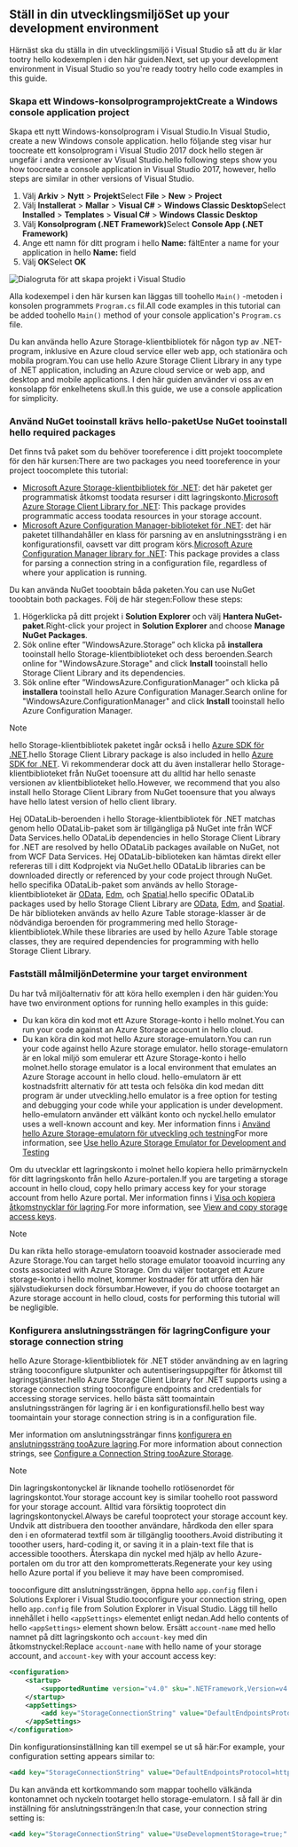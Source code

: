 ## <a name="set-up-your-development-environment"></a><span data-ttu-id="338a9-101">Ställ in din utvecklingsmiljö</span><span class="sxs-lookup"><span data-stu-id="338a9-101">Set up your development environment</span></span>
<span data-ttu-id="338a9-102">Härnäst ska du ställa in din utvecklingsmiljö i Visual Studio så att du är klar tootry hello kodexemplen i den här guiden.</span><span class="sxs-lookup"><span data-stu-id="338a9-102">Next, set up your development environment in Visual Studio so you're ready tootry hello code examples in this guide.</span></span>

### <a name="create-a-windows-console-application-project"></a><span data-ttu-id="338a9-103">Skapa ett Windows-konsolprogramprojekt</span><span class="sxs-lookup"><span data-stu-id="338a9-103">Create a Windows console application project</span></span>
<span data-ttu-id="338a9-104">Skapa ett nytt Windows-konsolprogram i Visual Studio.</span><span class="sxs-lookup"><span data-stu-id="338a9-104">In Visual Studio, create a new Windows console application.</span></span> <span data-ttu-id="338a9-105">hello följande steg visar hur toocreate ett konsolprogram i Visual Studio 2017 dock hello stegen är ungefär i andra versioner av Visual Studio.</span><span class="sxs-lookup"><span data-stu-id="338a9-105">hello following steps show you how toocreate a console application in Visual Studio 2017, however, hello steps are similar in other versions of Visual Studio.</span></span>

1. <span data-ttu-id="338a9-106">Välj **Arkiv** > **Nytt** > **Projekt**</span><span class="sxs-lookup"><span data-stu-id="338a9-106">Select **File** > **New** > **Project**</span></span>
2. <span data-ttu-id="338a9-107">Välj **Installerat** > **Mallar** > **Visual C#** > **Windows Classic Desktop**</span><span class="sxs-lookup"><span data-stu-id="338a9-107">Select **Installed** > **Templates** > **Visual C#** > **Windows Classic Desktop**</span></span>
3. <span data-ttu-id="338a9-108">Välj **Konsolprogram (.NET Framework)**</span><span class="sxs-lookup"><span data-stu-id="338a9-108">Select **Console App (.NET Framework)**</span></span>
4. <span data-ttu-id="338a9-109">Ange ett namn för ditt program i hello **Name:** fält</span><span class="sxs-lookup"><span data-stu-id="338a9-109">Enter a name for your application in hello **Name:** field</span></span>
5. <span data-ttu-id="338a9-110">Välj **OK**</span><span class="sxs-lookup"><span data-stu-id="338a9-110">Select **OK**</span></span>

![Dialogruta för att skapa projekt i Visual Studio](./media/storage-development-environment-include/storage-development-environment-include-1.png)

<span data-ttu-id="338a9-112">Alla kodexempel i den här kursen kan läggas till toohello `Main()` -metoden i konsolen programmets `Program.cs` fil.</span><span class="sxs-lookup"><span data-stu-id="338a9-112">All code examples in this tutorial can be added toohello `Main()` method of your console application's `Program.cs` file.</span></span>

<span data-ttu-id="338a9-113">Du kan använda hello Azure Storage-klientbibliotek för någon typ av .NET-program, inklusive en Azure cloud service eller web app, och stationära och mobila program.</span><span class="sxs-lookup"><span data-stu-id="338a9-113">You can use hello Azure Storage Client Library in any type of .NET application, including an Azure cloud service or web app, and desktop and mobile applications.</span></span> <span data-ttu-id="338a9-114">I den här guiden använder vi oss av en konsolapp för enkelhetens skull.</span><span class="sxs-lookup"><span data-stu-id="338a9-114">In this guide, we use a console application for simplicity.</span></span>

### <a name="use-nuget-tooinstall-hello-required-packages"></a><span data-ttu-id="338a9-115">Använd NuGet tooinstall krävs hello-paket</span><span class="sxs-lookup"><span data-stu-id="338a9-115">Use NuGet tooinstall hello required packages</span></span>
<span data-ttu-id="338a9-116">Det finns två paket som du behöver tooreference i ditt projekt toocomplete för den här kursen:</span><span class="sxs-lookup"><span data-stu-id="338a9-116">There are two packages you need tooreference in your project toocomplete this tutorial:</span></span>

* <span data-ttu-id="338a9-117">[Microsoft Azure Storage-klientbibliotek för .NET](https://www.nuget.org/packages/WindowsAzure.Storage/): det här paketet ger programmatisk åtkomst toodata resurser i ditt lagringskonto.</span><span class="sxs-lookup"><span data-stu-id="338a9-117">[Microsoft Azure Storage Client Library for .NET](https://www.nuget.org/packages/WindowsAzure.Storage/): This package provides programmatic access toodata resources in your storage account.</span></span>
* <span data-ttu-id="338a9-118">[Microsoft Azure Configuration Manager-biblioteket för .NET](https://www.nuget.org/packages/Microsoft.WindowsAzure.ConfigurationManager/): det här paketet tillhandahåller en klass för parsning av en anslutningssträng i en konfigurationsfil, oavsett var ditt program körs.</span><span class="sxs-lookup"><span data-stu-id="338a9-118">[Microsoft Azure Configuration Manager library for .NET](https://www.nuget.org/packages/Microsoft.WindowsAzure.ConfigurationManager/): This package provides a class for parsing a connection string in a configuration file, regardless of where your application is running.</span></span>

<span data-ttu-id="338a9-119">Du kan använda NuGet tooobtain båda paketen.</span><span class="sxs-lookup"><span data-stu-id="338a9-119">You can use NuGet tooobtain both packages.</span></span> <span data-ttu-id="338a9-120">Följ de här stegen:</span><span class="sxs-lookup"><span data-stu-id="338a9-120">Follow these steps:</span></span>

1. <span data-ttu-id="338a9-121">Högerklicka på ditt projekt i **Solution Explorer** och välj **Hantera NuGet-paket**.</span><span class="sxs-lookup"><span data-stu-id="338a9-121">Right-click your project in **Solution Explorer** and choose **Manage NuGet Packages**.</span></span>
2. <span data-ttu-id="338a9-122">Sök online efter ”WindowsAzure.Storage” och klicka på **installera** tooinstall hello Storage-klientbiblioteket och dess beroenden.</span><span class="sxs-lookup"><span data-stu-id="338a9-122">Search online for "WindowsAzure.Storage" and click **Install** tooinstall hello Storage Client Library and its dependencies.</span></span>
3. <span data-ttu-id="338a9-123">Sök online efter ”WindowsAzure.ConfigurationManager” och klicka på **installera** tooinstall hello Azure Configuration Manager.</span><span class="sxs-lookup"><span data-stu-id="338a9-123">Search online for "WindowsAzure.ConfigurationManager" and click **Install** tooinstall hello Azure Configuration Manager.</span></span>

> [!NOTE]
> <span data-ttu-id="338a9-124">hello Storage-klientbibliotek paketet ingår också i hello [Azure SDK för .NET](https://azure.microsoft.com/downloads/).</span><span class="sxs-lookup"><span data-stu-id="338a9-124">hello Storage Client Library package is also included in hello [Azure SDK for .NET](https://azure.microsoft.com/downloads/).</span></span> <span data-ttu-id="338a9-125">Vi rekommenderar dock att du även installerar hello Storage-klientbiblioteket från NuGet tooensure att du alltid har hello senaste versionen av klientbiblioteket hello.</span><span class="sxs-lookup"><span data-stu-id="338a9-125">However, we recommend that you also install hello Storage Client Library from NuGet tooensure that you always have hello latest version of hello client library.</span></span>
> 
> <span data-ttu-id="338a9-126">Hej ODataLib-beroenden i hello Storage-klientbibliotek för .NET matchas genom hello ODataLib-paket som är tillgängliga på NuGet inte från WCF Data Services.</span><span class="sxs-lookup"><span data-stu-id="338a9-126">hello ODataLib dependencies in hello Storage Client Library for .NET are resolved by hello ODataLib packages available on NuGet, not from WCF Data Services.</span></span> <span data-ttu-id="338a9-127">Hej ODataLib-biblioteken kan hämtas direkt eller refereras till i ditt Kodprojekt via NuGet.</span><span class="sxs-lookup"><span data-stu-id="338a9-127">hello ODataLib libraries can be downloaded directly or referenced by your code project through NuGet.</span></span> <span data-ttu-id="338a9-128">hello specifika ODataLib-paket som används av hello Storage-klientbiblioteket är [OData](http://nuget.org/packages/Microsoft.Data.OData/), [Edm](http://nuget.org/packages/Microsoft.Data.Edm/), och [Spatial](http://nuget.org/packages/System.Spatial/).</span><span class="sxs-lookup"><span data-stu-id="338a9-128">hello specific ODataLib packages used by hello Storage Client Library are [OData](http://nuget.org/packages/Microsoft.Data.OData/), [Edm](http://nuget.org/packages/Microsoft.Data.Edm/), and [Spatial](http://nuget.org/packages/System.Spatial/).</span></span> <span data-ttu-id="338a9-129">De här biblioteken används av hello Azure Table storage-klasser är de nödvändiga beroenden för programmering med hello Storage-klientbibliotek.</span><span class="sxs-lookup"><span data-stu-id="338a9-129">While these libraries are used by hello Azure Table storage classes, they are required dependencies for programming with hello Storage Client Library.</span></span>
> 
> 

### <a name="determine-your-target-environment"></a><span data-ttu-id="338a9-130">Fastställ målmiljön</span><span class="sxs-lookup"><span data-stu-id="338a9-130">Determine your target environment</span></span>
<span data-ttu-id="338a9-131">Du har två miljöalternativ för att köra hello exemplen i den här guiden:</span><span class="sxs-lookup"><span data-stu-id="338a9-131">You have two environment options for running hello examples in this guide:</span></span>

* <span data-ttu-id="338a9-132">Du kan köra din kod mot ett Azure Storage-konto i hello molnet.</span><span class="sxs-lookup"><span data-stu-id="338a9-132">You can run your code against an Azure Storage account in hello cloud.</span></span> 
* <span data-ttu-id="338a9-133">Du kan köra din kod mot hello Azure storage-emulatorn.</span><span class="sxs-lookup"><span data-stu-id="338a9-133">You can run your code against hello Azure storage emulator.</span></span> <span data-ttu-id="338a9-134">hello storage-emulatorn är en lokal miljö som emulerar ett Azure Storage-konto i hello molnet.</span><span class="sxs-lookup"><span data-stu-id="338a9-134">hello storage emulator is a local environment that emulates an Azure Storage account in hello cloud.</span></span> <span data-ttu-id="338a9-135">hello-emulatorn är ett kostnadsfritt alternativ för att testa och felsöka din kod medan ditt program är under utveckling.</span><span class="sxs-lookup"><span data-stu-id="338a9-135">hello emulator is a free option for testing and debugging your code while your application is under development.</span></span> <span data-ttu-id="338a9-136">hello-emulatorn använder ett välkänt konto och nyckel.</span><span class="sxs-lookup"><span data-stu-id="338a9-136">hello emulator uses a well-known account and key.</span></span> <span data-ttu-id="338a9-137">Mer information finns i [Använd hello Azure Storage-emulatorn för utveckling och testning](../articles/storage/common/storage-use-emulator.md)</span><span class="sxs-lookup"><span data-stu-id="338a9-137">For more information, see [Use hello Azure Storage Emulator for Development and Testing](../articles/storage/common/storage-use-emulator.md)</span></span>

<span data-ttu-id="338a9-138">Om du utvecklar ett lagringskonto i molnet hello kopiera hello primärnyckeln för ditt lagringskonto från hello Azure-portalen.</span><span class="sxs-lookup"><span data-stu-id="338a9-138">If you are targeting a storage account in hello cloud, copy hello primary access key for your storage account from hello Azure portal.</span></span> <span data-ttu-id="338a9-139">Mer information finns i [Visa och kopiera åtkomstnycklar för lagring](../articles/storage/common/storage-create-storage-account.md#view-and-copy-storage-access-keys).</span><span class="sxs-lookup"><span data-stu-id="338a9-139">For more information, see [View and copy storage access keys](../articles/storage/common/storage-create-storage-account.md#view-and-copy-storage-access-keys).</span></span>

> [!NOTE]
> <span data-ttu-id="338a9-140">Du kan rikta hello storage-emulatorn tooavoid kostnader associerade med Azure Storage.</span><span class="sxs-lookup"><span data-stu-id="338a9-140">You can target hello storage emulator tooavoid incurring any costs associated with Azure Storage.</span></span> <span data-ttu-id="338a9-141">Om du väljer tootarget ett Azure storage-konto i hello molnet, kommer kostnader för att utföra den här självstudiekursen dock försumbar.</span><span class="sxs-lookup"><span data-stu-id="338a9-141">However, if you do choose tootarget an Azure storage account in hello cloud, costs for performing this tutorial will be negligible.</span></span>
> 
> 

### <a name="configure-your-storage-connection-string"></a><span data-ttu-id="338a9-142">Konfigurera anslutningssträngen för lagring</span><span class="sxs-lookup"><span data-stu-id="338a9-142">Configure your storage connection string</span></span>
<span data-ttu-id="338a9-143">hello Azure Storage-klientbibliotek för .NET stöder användning av en lagring sträng tooconfigure slutpunkter och autentiseringsuppgifter för åtkomst till lagringstjänster.</span><span class="sxs-lookup"><span data-stu-id="338a9-143">hello Azure Storage Client Library for .NET supports using a storage connection string tooconfigure endpoints and credentials for accessing storage services.</span></span> <span data-ttu-id="338a9-144">hello bästa sätt toomaintain anslutningssträngen för lagring är i en konfigurationsfil.</span><span class="sxs-lookup"><span data-stu-id="338a9-144">hello best way toomaintain your storage connection string is in a configuration file.</span></span> 

<span data-ttu-id="338a9-145">Mer information om anslutningssträngar finns [konfigurera en anslutningssträng tooAzure lagring](../articles/storage/common/storage-configure-connection-string.md).</span><span class="sxs-lookup"><span data-stu-id="338a9-145">For more information about connection strings, see [Configure a Connection String tooAzure Storage](../articles/storage/common/storage-configure-connection-string.md).</span></span>

> [!NOTE]
> <span data-ttu-id="338a9-146">Din lagringskontonyckel är liknande toohello rotlösenordet för lagringskontot.</span><span class="sxs-lookup"><span data-stu-id="338a9-146">Your storage account key is similar toohello root password for your storage account.</span></span> <span data-ttu-id="338a9-147">Alltid vara försiktig tooprotect din lagringskontonyckel.</span><span class="sxs-lookup"><span data-stu-id="338a9-147">Always be careful tooprotect your storage account key.</span></span> <span data-ttu-id="338a9-148">Undvik att distribuera den tooother användare, hårdkoda den eller spara den i en oformaterad textfil som är tillgänglig tooothers.</span><span class="sxs-lookup"><span data-stu-id="338a9-148">Avoid distributing it tooother users, hard-coding it, or saving it in a plain-text file that is accessible tooothers.</span></span> <span data-ttu-id="338a9-149">Återskapa din nyckel med hjälp av hello Azure-portalen om du tror att den komprometterats.</span><span class="sxs-lookup"><span data-stu-id="338a9-149">Regenerate your key using hello Azure portal if you believe it may have been compromised.</span></span>
> 
> 

<span data-ttu-id="338a9-150">tooconfigure ditt anslutningssträngen, öppna hello `app.config` filen i Solutions Explorer i Visual Studio.</span><span class="sxs-lookup"><span data-stu-id="338a9-150">tooconfigure your connection string, open hello `app.config` file from Solution Explorer in Visual Studio.</span></span> <span data-ttu-id="338a9-151">Lägg till hello innehållet i hello `<appSettings>` elementet enligt nedan.</span><span class="sxs-lookup"><span data-stu-id="338a9-151">Add hello contents of hello `<appSettings>` element shown below.</span></span> <span data-ttu-id="338a9-152">Ersätt `account-name` med hello namnet på ditt lagringskonto och `account-key` med din åtkomstnyckel:</span><span class="sxs-lookup"><span data-stu-id="338a9-152">Replace `account-name` with hello name of your storage account, and `account-key` with your account access key:</span></span>

```xml
<configuration>
    <startup> 
        <supportedRuntime version="v4.0" sku=".NETFramework,Version=v4.5.2" />
    </startup>
    <appSettings>
        <add key="StorageConnectionString" value="DefaultEndpointsProtocol=https;AccountName=account-name;AccountKey=account-key" />
    </appSettings>
</configuration>
```

<span data-ttu-id="338a9-153">Din konfigurationsinställning kan till exempel se ut så här:</span><span class="sxs-lookup"><span data-stu-id="338a9-153">For example, your configuration setting appears similar to:</span></span>

```xml
<add key="StorageConnectionString" value="DefaultEndpointsProtocol=https;AccountName=storagesample;AccountKey=GMuzNHjlB3S9itqZJHHCnRkrokLkcSyW7yK9BRbGp0ENePunLPwBgpxV1Z/pVo9zpem/2xSHXkMqTHHLcx8XRA==" />
```

Du kan använda ett kortkommando som mappar toohello välkända kontonamnet och nyckeln tootarget hello storage-emulatorn. <span data-ttu-id="338a9-155">I så fall är din inställning för anslutningssträngen:</span><span class="sxs-lookup"><span data-stu-id="338a9-155">In that case, your connection string setting is:</span></span>

```xml
<add key="StorageConnectionString" value="UseDevelopmentStorage=true;" />
```

